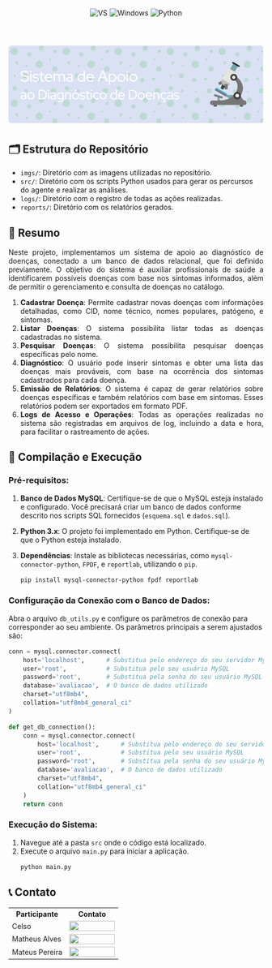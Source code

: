 <div align="center" style="display: inline_block">
  <img align="center" alt="VS" src="https://img.shields.io/badge/Visual_Studio_Code-0078D4?style=for-the-badge&logo=visual%20studio%20code&logoColor=white" />
  <img align="center" alt="Windows" src="https://img.shields.io/badge/Windows-0078D6?style=for-the-badge&logo=windows&logoColor=white" />
  <!-- <img align="center" alt="Linux" src="https://img.shields.io/badge/Linux-FCC624?style=for-the-badge&logo=linux&logoColor=black" />  -->
  <img align="center" alt="Python" src="https://img.shields.io/badge/Python-3776AB?style=for-the-badge&logo=python&logoColor=white" />
</div>


<br>
<h1 align="center">
    <a>
        <img alt="Banner" title="#Banner" style="object-fit: fill; width: 961px, height:200px;" src="imgs/github-header-image.png"/>
    </a>
</h1>

## 🗂️ Estrutura do Repositório

- `imgs/`: Diretório com as imagens utilizadas no repositório.
- `src/`: Diretório com os scripts Python usados para gerar os percursos do agente e realizar as análises.
- `logs/`: Diretório com o registro de todas as ações realizadas.
- `reports/`: Diretório com os relatórios gerados.

## 📝 Resumo

<div align="justify">

Neste projeto, implementamos um sistema de apoio ao diagnóstico de doenças, conectado a um banco de dados relacional, que foi definido previamente. O objetivo do sistema é auxiliar profissionais de saúde a identificarem possíveis doenças com base nos sintomas informados, além de permitir o gerenciamento e consulta de doenças no catálogo.

1. **Cadastrar Doença**: Permite cadastrar novas doenças com informações detalhadas, como CID, nome técnico, nomes populares, patógeno, e sintomas.
2. **Listar Doenças**: O sistema possibilita listar todas as doenças cadastradas no sistema.
3. **Pesquisar Doenças**: O sistema possibilita pesquisar doenças específicas pelo nome.
4. **Diagnóstico**: O usuário pode inserir sintomas e obter uma lista das doenças mais prováveis, com base na ocorrência dos sintomas cadastrados para cada doença.
5. **Emissão de Relatórios**: O sistema é capaz de gerar relatórios sobre doenças específicas e também relatórios com base em sintomas. Esses relatórios podem ser exportados em formato PDF.
6. **Logs de Acesso e Operações**: Todas as operações realizadas no sistema são registradas em arquivos de log, incluindo a data e hora, para facilitar o rastreamento de ações.

</div>

## 🔄 Compilação e Execução 

### Pré-requisitos:
1. **Banco de Dados MySQL**: Certifique-se de que o MySQL esteja instalado e configurado. Você precisará criar um banco de dados conforme descrito nos scripts SQL fornecidos (`esquema.sql` e `dados.sql`).
2. **Python 3.x**: O projeto foi implementado em Python. Certifique-se de que o Python esteja instalado.
3. **Dependências**: Instale as bibliotecas necessárias, como `mysql-connector-python`, `FPDF`, e `reportlab`, utilizando o `pip`.
   
    ```bash
    pip install mysql-connector-python fpdf reportlab
    ```

### Configuração da Conexão com o Banco de Dados:
Abra o arquivo `db_utils.py` e configure os parâmetros de conexão para corresponder ao seu ambiente. Os parâmetros principais a serem ajustados são:

  ```python
  conn = mysql.connector.connect(
      host='localhost',      # Substitua pelo endereço do seu servidor MySQL
      user='root',           # Substitua pelo seu usuário MySQL
      password='root',       # Substitua pela senha do seu usuário MySQL
      database='avaliacao',  # O banco de dados utilizado
      charset="utf8mb4",     
      collation="utf8mb4_general_ci"
  )
  ```

  ```python
  def get_db_connection():
      conn = mysql.connector.connect(
          host='localhost',      # Substitua pelo endereço do seu servidor MySQL
          user='root',           # Substitua pelo seu usuário MySQL
          password='root',       # Substitua pela senha do seu usuário MySQL
          database='avaliacao',  # O banco de dados utilizado
          charset="utf8mb4",
          collation="utf8mb4_general_ci"
      )
      return conn
  ```

### Execução do Sistema:
1. Navegue até a pasta `src` onde o código está localizado.
2. Execute o arquivo `main.py` para iniciar a aplicação.
   ```bash
   python main.py
   ```

## 📞 Contato

<table align="center">
  <tr>
    <th>Participante</th>
    <th>Contato</th>
  </tr>
  <tr>
    <td>Celso</td>
    <td><a href="https://t.me/celso_vsf"><img align="center" height="20px" width="90px" src="https://img.shields.io/badge/Telegram-2CA5E0?style=for-the-badge&logo=telegram&logoColor=white"/> </td>
  </tr>
   <tr>
    <td>Matheus Alves</td>
    <td><a href="https://t.me/"><img align="center" height="20px" width="90px" src="https://img.shields.io/badge/Telegram-2CA5E0?style=for-the-badge&logo=telegram&logoColor=white"/> </td>
  </tr>
   <tr>
    <td>Mateus Pereira</td>
    <td><a href="https://t.me/"><img align="center" height="20px" width="90px" src="https://img.shields.io/badge/Telegram-2CA5E0?style=for-the-badge&logo=telegram&logoColor=white"/> </td>
  </tr>
</table>